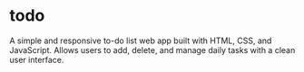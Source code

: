 # todo
A simple and responsive to-do list web app built with HTML, CSS, and JavaScript. Allows users to add, delete, and manage daily tasks with a clean user interface.
